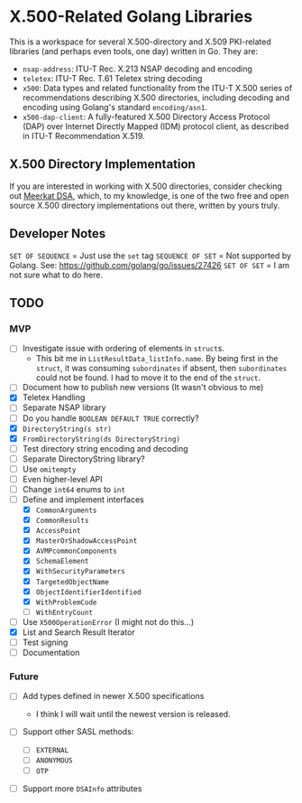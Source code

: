 # X.500-Related Golang Libraries

This is a workspace for several X.500-directory and X.509 PKI-related
libraries (and perhaps even tools, one day) written in Go. They are:

- `nsap-address`: ITU-T Rec. X.213 NSAP decoding and encoding
- `teletex`: ITU-T Rec. T.61 Teletex string decoding
- `x500`: Data types and related functionality from the ITU-T X.500 series of
  recommendations describing X.500 directories, including decoding and encoding
  using Golang's standard `encoding/asn1`.
- `x500-dap-client`: A fully-featured X.500 Directory Access Protocol (DAP)
  over Internet Directly Mapped (IDM) protocol client, as described in ITU-T
  Recommendation X.519.

## X.500 Directory Implementation

If you are interested in working with X.500 directories, consider checking
out [Meerkat DSA](https://wildboar-software.github.io/directory/), which,
to my knowledge, is one of the two free and open source X.500 directory
implementations out there, written by yours truly.

## Developer Notes

`SET OF SEQUENCE` = Just use the `set` tag
`SEQUENCE OF SET` = Not supported by Golang. See: https://github.com/golang/go/issues/27426
`SET OF SET` = I am not sure what to do here.

## TODO

### MVP

- [ ] Investigate issue with ordering of elements in `struct`s.
  - This bit me in `ListResultData_listInfo.name`. By being first in the `struct`, it was
    consuming `subordinates` if absent, then `subordinates` could not be found. I had to
    move it to the end of the `struct`.
- [ ] Document how to publish new versions (It wasn't obvious to me)
- [x] Teletex Handling
- [ ] Separate NSAP library
- [ ] Do you handle `BOOLEAN DEFAULT TRUE` correctly?
- [x] `DirectoryString(s str)`
- [x] `FromDirectoryString(ds DirectoryString)`
- [ ] Test directory string encoding and decoding
- [ ] Separate DirectoryString library?
- [ ] Use `omitempty`
- [ ] Even higher-level API
- [ ] Change `int64` enums to `int`
- [ ] Define and implement interfaces
  - [x] `CommonArguments`
  - [x] `CommonResults`
  - [x] `AccessPoint`
  - [x] `MasterOrShadowAccessPoint`
  - [x] `AVMPcommonComponents`
  - [x] `SchemaElement`
  - [x] `WithSecurityParameters`
  - [x] `TargetedObjectName`
  - [x] `ObjectIdentifierIdentified`
  - [x] `WithProblemCode`
  - [ ] `WithEntryCount`
- [ ] Use `X500OperationError` (I might not do this...)
- [x] List and Search Result Iterator
- [ ] Test signing
- [ ] Documentation

### Future

- [ ] Add types defined in newer X.500 specifications
  - I think I will wait until the newest version is released.
- [ ] Support other SASL methods:
  - [ ] `EXTERNAL`
  - [ ] `ANONYMOUS`
  - [ ] `OTP`
- [ ] Support more `DSAInfo` attributes

